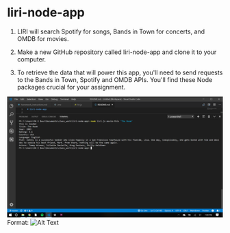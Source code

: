# liri-node-app

1. LIRI will search Spotify for songs, Bands in Town for concerts, and OMDB for movies.

2. Make a new GitHub repository called  liri-node-app and clone it to your computer.

3. To retrieve the data that will power this app, you'll need to send requests to the Bands in Town, Spotify and OMDB APIs. You'll find these Node packages crucial for your assignment.

![Screenshot1](./omdb.png)
Format: ![Alt Text](url)
